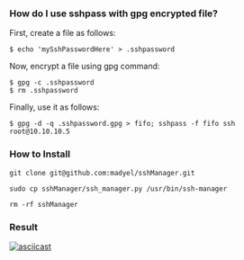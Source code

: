 
### How do I use sshpass with gpg encrypted file?

First, create a file as follows:
```
$ echo 'mySshPasswordHere' > .sshpassword
```

Now, encrypt a file using gpg command:

```
$ gpg -c .sshpassword
$ rm .sshpassword
```

Finally, use it as follows:

```
$ gpg -d -q .sshpassword.gpg > fifo; sshpass -f fifo ssh root@10.10.10.5
```

### How to Install

```shell
git clone git@github.com:madyel/sshManager.git
```

```shell
sudo cp sshManager/ssh_manager.py /usr/bin/ssh-manager
```

```shell
rm -rf sshManager
```

### Result

[![asciicast](https://asciinema.org/a/m7e4qtxMlYp5v5h7vJMWUMzFk.svg)](https://asciinema.org/a/m7e4qtxMlYp5v5h7vJMWUMzFk)